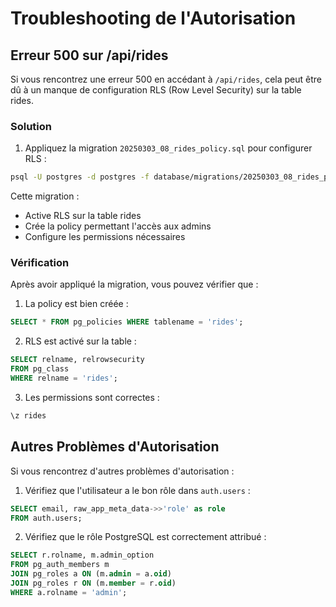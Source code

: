 # Troubleshooting de l'Autorisation

## Erreur 500 sur /api/rides

Si vous rencontrez une erreur 500 en accédant à `/api/rides`, cela peut être dû à un manque de configuration RLS (Row Level Security) sur la table rides. 

### Solution

1. Appliquez la migration `20250303_08_rides_policy.sql` pour configurer RLS :
```bash
psql -U postgres -d postgres -f database/migrations/20250303_08_rides_policy.sql
```

Cette migration :
- Active RLS sur la table rides
- Crée la policy permettant l'accès aux admins
- Configure les permissions nécessaires

### Vérification

Après avoir appliqué la migration, vous pouvez vérifier que :
1. La policy est bien créée :
```sql
SELECT * FROM pg_policies WHERE tablename = 'rides';
```

2. RLS est activé sur la table :
```sql
SELECT relname, relrowsecurity 
FROM pg_class 
WHERE relname = 'rides';
```

3. Les permissions sont correctes :
```sql
\z rides
```

## Autres Problèmes d'Autorisation

Si vous rencontrez d'autres problèmes d'autorisation :

1. Vérifiez que l'utilisateur a le bon rôle dans `auth.users` :
```sql
SELECT email, raw_app_meta_data->>'role' as role 
FROM auth.users;
```

2. Vérifiez que le rôle PostgreSQL est correctement attribué :
```sql
SELECT r.rolname, m.admin_option
FROM pg_auth_members m
JOIN pg_roles a ON (m.admin = a.oid)
JOIN pg_roles r ON (m.member = r.oid)
WHERE a.rolname = 'admin';
